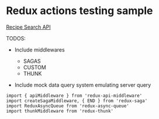# Redux actions testing sample


[Recipe Search API](https://developer.edamam.com/edamam-docs-recipe-api)

TODOS:
- Include middlewares
    - SAGAS
    - CUSTOM
    - THUNK

- Include mock data query system emulating server query

```
import { apiMiddleware } from 'redux-api-middleware'
import createSagaMiddleware, { END } from 'redux-saga'
import ReduxAsyncQueue from 'redux-async-queue'
import thunkMiddleware from 'redux-thunk'
```
